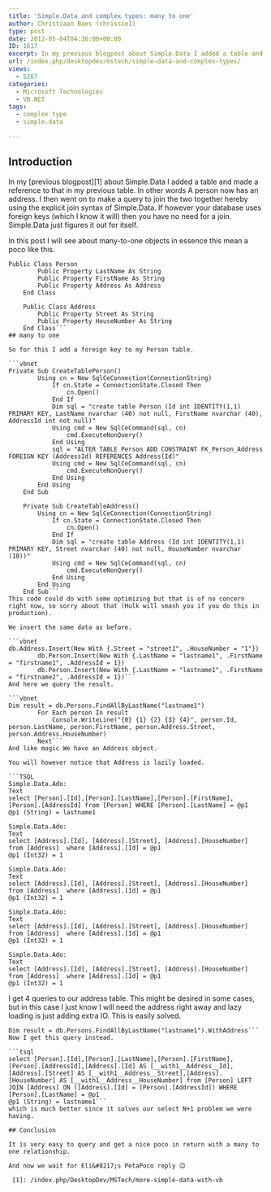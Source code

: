 ```yaml
---
title: 'Simple.Data and complex types: many to one'
author: Christiaan Baes (chrissie1)
type: post
date: 2012-05-04T04:36:00+00:00
ID: 1617
excerpt: In my previous blogpost about Simple.Data I added a table and made a reference to that in my previous table. In other words A person now has an address. I then went on to make a query to join the two together hereby using the explicit join syntax of Simple.Data. If however your database uses foreign keys (which I know it will) then you have no need for a join. Simple.Data just figures it out for itself.
url: /index.php/desktopdev/mstech/simple-data-and-complex-types/
views:
  - 5267
categories:
  - Microsoft Technologies
  - VB.NET
tags:
  - complex type
  - simple.data

---
```

## Introduction

In my [previous blogpost][1] about Simple.Data I added a table and made a reference to that in my previous table. In other words A person now has an address. I then went on to make a query to join the two together hereby using the explicit join syntax of Simple.Data. If however your database uses foreign keys (which I know it will) then you have no need for a join. Simple.Data just figures it out for itself.

In this post I will see about many-to-one objects in essence this mean a poco like this.

```vbnet
Public Class Person
        Public Property LastName As String
        Public Property FirstName As String
        Public Property Address As Address
    End Class

    Public Class Address
        Public Property Street As String
        Public Property HouseNumber As String
    End Class```
## many to one

So for this I add a foreign key to my Person table.

```vbnet
Private Sub CreateTablePerson()
        Using cn = New SqlCeConnection(ConnectionString)
            If cn.State = ConnectionState.Closed Then
                cn.Open()
            End If
            Dim sql = "create table Person (Id int IDENTITY(1,1) PRIMARY KEY, LastName nvarchar (40) not null, FirstName nvarchar (40), AddressId int not null)"
            Using cmd = New SqlCeCommand(sql, cn)
                cmd.ExecuteNonQuery()
            End Using
            sql = "ALTER TABLE Person ADD CONSTRAINT FK_Person_Address FOREIGN KEY (AddressId) REFERENCES Address(Id)"
            Using cmd = New SqlCeCommand(sql, cn)
                cmd.ExecuteNonQuery()
            End Using
        End Using
    End Sub

    Private Sub CreateTableAddress()
        Using cn = New SqlCeConnection(ConnectionString)
            If cn.State = ConnectionState.Closed Then
                cn.Open()
            End If
            Dim sql = "create table Address (Id int IDENTITY(1,1) PRIMARY KEY, Street nvarchar (40) not null, HouseNumber nvarchar (10))"
            Using cmd = New SqlCeCommand(sql, cn)
                cmd.ExecuteNonQuery()
            End Using
        End Using
    End Sub```
This code could do with some optimizing but that is of no concern right now, so sorry about that (Hulk will smash you if you do this in production).

We insert the same data as before.

```vbnet
db.Address.Insert(New With {.Street = "street1", .HouseNumber = "1"})
        db.Person.Insert(New With {.LastName = "lastname1", .FirstName = "firstname1", .AddressId = 1})
        db.Person.Insert(New With {.LastName = "lastname1", .FirstName = "firstname2", .AddressId = 1})```
And here we query the result.

```vbnet
Dim result = db.Persons.FindAllByLastName("lastname1")
        For Each person In result
            Console.WriteLine("{0} {1} {2} {3} {4}", person.Id, person.LastName, person.FirstName, person.Address.Street, person.Address.HouseNumber)
        Next```
And like magic We have an Address object.

You will however notice that Address is lazily loaded.

```TSQL
Simple.Data.Ado: 
Text
select [Person].[Id],[Person].[LastName],[Person].[FirstName],[Person].[AddressId] from [Person] WHERE [Person].[LastName] = @p1
@p1 (String) = lastname1

Simple.Data.Ado: 
Text
select [Address].[Id], [Address].[Street], [Address].[HouseNumber] from [Address]  where [Address].[Id] = @p1
@p1 (Int32) = 1

Simple.Data.Ado: 
Text
select [Address].[Id], [Address].[Street], [Address].[HouseNumber] from [Address]  where [Address].[Id] = @p1
@p1 (Int32) = 1

Simple.Data.Ado: 
Text
select [Address].[Id], [Address].[Street], [Address].[HouseNumber] from [Address]  where [Address].[Id] = @p1
@p1 (Int32) = 1

Simple.Data.Ado: 
Text
select [Address].[Id], [Address].[Street], [Address].[HouseNumber] from [Address]  where [Address].[Id] = @p1
@p1 (Int32) = 1
```
I get 4 queries to our address table. This might be desired in some cases, but in this case I just know I will need the address right away and lazy loading is just adding extra IO. This is easily solved.

```
Dim result = db.Persons.FindAllByLastName("lastname1").WithAddress```
Now I get this query instead.

```tsql
select [Person].[Id],[Person].[LastName],[Person].[FirstName],[Person].[AddressId],[Address].[Id] AS [__with1__Address__Id],[Address].[Street] AS [__with1__Address__Street],[Address].[HouseNumber] AS [__with1__Address__HouseNumber] from [Person] LEFT JOIN [Address] ON ([Address].[Id] = [Person].[AddressId]) WHERE [Person].[LastName] = @p1
@p1 (String) = lastname1```
which is much better since it solves our select N+1 problem we were having.

## Conclusion

It is very easy to query and get a nice poco in return with a many to one relationship.
  
And now we wait for Eli&#8217;s PetaPoco reply 😉

 [1]: /index.php/DesktopDev/MSTech/more-simple-data-with-vb